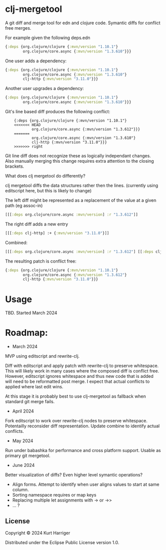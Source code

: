 # clj-mergetool

A git diff and merge tool for edn and clojure code.
Symantic diffs for conflict free merges.

For example given the following deps.edn

```clj
{:deps {org.clojure/clojure {:mvn/version "1.10.1"}
        org.clojure/core.async {:mvn/version "1.3.610"}}}
```

One user adds a dependency:

```clj
{:deps {org.clojure/clojure {:mvn/version "1.10.1"}
        org.clojure/core.async {:mvn/version "1.3.610"}
        clj-http {:mvn/version "3.11.0"}}}
```

Another user upgrades a dependency:

```clj
{:deps {org.clojure/clojure {:mvn/version "1.10.1"}
        org.clojure/core.async {:mvn/version "1.3.610"}}}
```

Git's line based diff produces the following conflict:

```
    {:deps {org.clojure/clojure {:mvn/version "1.10.1"}
    <<<<<<< HEAD
            org.clojure/core.async {:mvn/version "1.3.612"}}}
    =======
            org.clojure/core.async {:mvn/version "1.3.610"}
            clj-http {:mvn/version "3.11.0"}}}
    >>>>>>> right
```

Git line diff does not recognize these as logically independant changes. Also manually merging this change requires extra attention to the closing brackets.

What does clj mergetool do differently?

clj mergetool diffs the data structures rather then the lines.
(currently using editscript here, but this is likely to change)

The left diff might be represented as a replacement of the value at a given path (eg assoc-in)

```clj
[[[:deps org.clojure/core.async :mvn/version] :r "1.3.612"]]
```

The right diff adds a new entry

```clj
[[[:deps clj-http] :+ {:mvn/version "3.11.0"}]]
```

Combined:

```clj
[[[:deps org.clojure/core.async :mvn/version] :r "1.3.612"] [[:deps clj-http] :+ {:mvn/version "3.11.0"}]]
```

The resulting patch is conflict free:

```clj
{:deps {org.clojure/clojure {:mvn/version "1.10.1"}
        org.clojure/core.async {:mvn/version "1.3.612"}
        clj-http {:mvn/version "3.11.0"}}}
```

# Usage

TBD.
Started March 2024

# Roadmap:

- March 2024

MVP using editscript and rewrite-clj.

Diff with editscript and apply patch with rewrite-clj to preserve whitespace. This will likely work in many cases where the composed diff is conflict free. However, editscript ignores whitespace and thus new code that is added will need to be reformatted post merge. I expect that actual conflicts to applied where last edit wins.

At this stage it is probably best to use clj-mergetool as fallback when standard git merge fails.

- April 2024

Fork editscript to work over rewrite-clj nodes to preserve whitespace.
Potentailly reconsider diff representation.
Update combine to identify actual conflicts.

- May 2024

Run under babashka for performance and cross platform support.
Usable as primary git mergetool.

- June 2024

Better visualization of diffs?
Even higher level symantic operations?

- Align forms. Attempt to identify when user aligns values to start at same column.
- Sorting namespace requires or map keys
- Replacing multiple let assignments with -> or ->>
- ... ?

## License

Copyright © 2024 Kurt Harriger

Distributed under the Eclipse Public License version 1.0.
